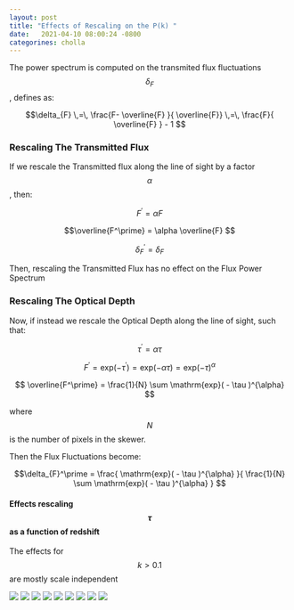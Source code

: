 ```yaml
---
layout: post
title: "Effects of Rescaling on the P(k) "
date:   2021-04-10 08:00:24 -0800
categorines: cholla
---
```


The power spectrum is computed on the transmited flux fluctuations $$\delta_{F}$$, defines as: 

$$\delta_{F} \,=\, \frac{F- \overline{F} }{ \overline{F}} \,=\, \frac{F}{ \overline{F} } - 1  $$ 


### Rescaling The Transmitted Flux

If we rescale the Transmitted flux along the line of sight by a factor $$\alpha$$, then:


$$ F^\prime = \alpha F $$  


$$\overline{F^\prime} = \alpha  \overline{F} $$ 


$$\delta_{F}^\prime = \delta_{F} $$

Then, rescaling the Transmitted Flux has no effect on the Flux Power Spectrum  


### Rescaling The Optical Depth

Now, if instead we rescale the Optical Depth along the line of sight, such that:

$$\tau^\prime = \alpha \tau $$


$$ F^\prime = \mathrm{exp}( - \tau^\prime ) = \mathrm{exp}( - \alpha \tau  ) = \mathrm{exp}( - \tau  )^{\alpha}  $$

$$ \overline{F^\prime} = \frac{1}{N} \sum  \mathrm{exp}( - \tau  )^{\alpha} $$


where $$N$$ is the number of pixels in the skewer.

Then the Flux Fluctuations become:


$$\delta_{F}^\prime = \frac{ \mathrm{exp}( - \tau  )^{\alpha} }{ \frac{1}{N} \sum  \mathrm{exp}( - \tau  )^{\alpha} } $$




#### Effects rescaling $$\tau$$ as a function of redshift

The effects for $$k > 0.1$$ are mostly scale independent 

<img src="{{ site.url }}assets/images/fig_rescaled_power_spectrum_25.png">
<img src="{{ site.url }}assets/images/fig_rescaled_power_spectrum_30.png">
<img src="{{ site.url }}assets/images/fig_rescaled_power_spectrum_35.png">
<img src="{{ site.url }}assets/images/fig_rescaled_power_spectrum_40.png">
<img src="{{ site.url }}assets/images/fig_rescaled_power_spectrum_45.png">
<img src="{{ site.url }}assets/images/fig_rescaled_power_spectrum_48.png">
<img src="{{ site.url }}assets/images/fig_rescaled_power_spectrum_50.png">
<img src="{{ site.url }}assets/images/fig_rescaled_power_spectrum_53.png">
<img src="{{ site.url }}assets/images/fig_rescaled_power_spectrum_55.png">
 
